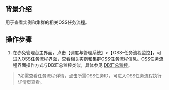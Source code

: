 ## 背景介绍
用于查看实例和集群的相关OSS任务流程。
## 操作步骤
1. 在赤兔管理台主界面，点击【调度与管理系统】>【OSS-任务流程监控】，可进入OSS任务流程界面，查看相关实例和集群OSS任务流程信息。OSS任务流程界面操作方式与DB汇总监控类似，具体参见 [DB汇总监控](https://cloud.tencent.com/document/product/1515/62324)。
>?如需查看任务流程详情，点击所需OSS任务ID，可进入OSS任务流程执行详情页查看。
